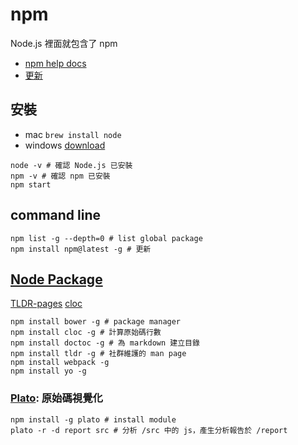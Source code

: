 # npm

Node.js 裡面就包含了 npm

- [npm help docs](https://docs.npmjs.com/)
- [更新](https://www.npmjs.com/get-npm)

## 安裝

- mac `brew install node`
- windows [download](https://nodejs.org/en/download/)

```shell=
node -v # 確認 Node.js 已安裝
npm -v # 確認 npm 已安裝
npm start
```

## command line

```=shell
npm list -g --depth=0 # list global package
npm install npm@latest -g # 更新
```

## [Node Package](https://www.npmjs.com/)

[TLDR-pages](https://www.npmjs.com/package/tldr)
[cloc](https://www.npmjs.com/package/cloc)

```shell
npm install bower -g # package manager
npm install cloc -g # 計算原始碼行數
npm install doctoc -g # 為 markdown 建立目錄
npm install tldr -g # 社群維護的 man page
npm install webpack -g
npm install yo -g
```

### [Plato](https://github.com/es-analysis/plato): 原始碼視覺化

```shell=
npm install -g plato # install module
plato -r -d report src # 分析 /src 中的 js，產生分析報告於 /report 
```
